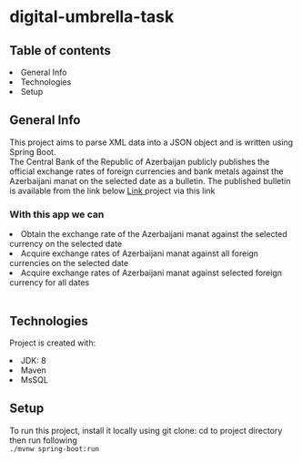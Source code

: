 # digital-umbrella-task <br>

## Table of contents
 <li> General Info </li>
<li> Technologies </li>
<li> Setup</li> 

##  General Info 
This project aims to parse XML data into a JSON object and is written using Spring Boot.<br>
The Central Bank of the Republic of Azerbaijan publicly publishes the official exchange rates of foreign currencies and bank metals against the Azerbaijani manat on the selected date as a bulletin.
The published bulletin is available from the link below
<a href="https://www.cbar.az/currencies/25.05.2022.xml">Link </a>
project via this link

 ### With this app we can
<li>Obtain the exchange rate of the Azerbaijani manat against the selected currency on the selected date </li>
<li>Acquire  exchange rates of Azerbaijani manat against all foreign currencies on the selected date </li>
<li>Acquire  exchange rates of Azerbaijani manat against selected foreign currency for all dates </li>  <br>

## Technologies
 Project is created with:
<li>JDK: 8 </li>
<li>Maven</li>
<li>MsSQL</li>

## Setup
To run this project, install it locally using git clone: cd to project directory then run following <br>
 `./mvnw spring-boot:run ` 




